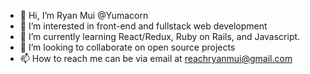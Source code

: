 - 👋 Hi, I’m Ryan Mui @Yumacorn
- 👀 I’m interested in front-end and fullstack web development
- 🌱 I’m currently learning React/Redux, Ruby on Rails, and Javascript.
- 💞️ I’m looking to collaborate on open source projects
- 📫 How to reach me can be via email at reachryanmui@gmail.com

<!---
Yumacorn/Yumacorn is a ✨ special ✨ repository because its `README.md` (this file) appears on your GitHub profile.
You can click the Preview link to take a look at your changes.
--->

